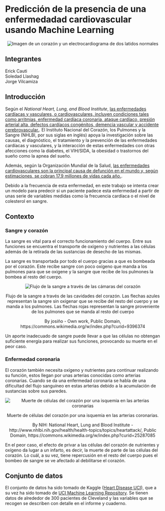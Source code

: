 # Predicción de la presencia de una enfermedadad cardiovascular usando Machine Learning

<p align="center">
    <img src="https://media.tenor.com/bpohKX264QoAAAAC/corazon-latiendo.gif" alt="Imagen de un corazón y un electrocardiograma de dos latidos normales" />
</p>

## Integrantes

Erick Cauti \
Soledad Llashag \
Jorge Vilcamiza

## Introducción

Según el *National Heart, Lung, and Blood Institute*, [las enfermedades cardíacas y vasculares, o cardiovasculares, incluyen condiciones tales como arritmias, enfermedad cardíaca coronaria, ataque cardíaco, presión arterial alta, defectos cardíacos congénitos, demencia vascular y accidente cerebrovascular.](https://www.nhlbi.nih.gov/science/heart-and-vascular-diseases). El Instituto Nacional del Corazón, los Pulmones y la Sangre (NHLBI, por sus siglas en inglés) apoya la investigación sobre las causas, el diagnóstico, el tratamiento y la prevención de las enfermedades cardíacas y vasculares, y la interacción de estas enfermedades con otras afecciones como la diabetes, el VIH/SIDA, la obesidad o trastornos del sueño como la apnea del sueño.

Además, según la Organización Mundial de la Salud, [las enfermedades cardiovasculares son la principal causa de defunción en el mundo y, según estimaciones, se cobran 17,9 millones de vidas cada año.](https://www.who.int/es/health-topics/cardiovascular-diseases#tab=tab_1).

Debido a la frecuencia de esta enfermedad, en este trabajo se intenta crear un modelo para predecir si un paciente padece esta enfermedad a partir de unas serie de variables medidas como la frecuencia cardíaca o el nivel de colesterol en sangre.

## Contexto 

### Sangre y corazón

La sangre es vital para el correcto funcionamiento del cuerpo. Entre sus funciones se encuentra el transporte de oxígeno y nutrientes a las células además de la retirada de las sustancias de desecho de las mismas.

La sangre es transportada por todo el cuerpo gracias a que es bombeada por el corazón. Este recibe sangre con poco oxígeno que manda a los pulmones para que se oxigene y la sangre que recibe de los pulmones la bombea al resto del cuerpo.

<p align="center">
  <img src="docs/images/Latidos.gif" alt="Flujo de la sangre a través de las cámaras del corazón" />
  <p align="center">Flujo de la sangre a través de las cavidades del corazón. Las flechas azules representan la sangre sin oxigenar que se recibe del resto del cuerpo y se manda a los pulmones. Las flechas rojas representan la sangre proveniente de los pulmones que se manda al resto del cuerpo</p>
      
  <p align="center">By josiño - Own work, Public Domain, https://commons.wikimedia.org/w/index.php?curid=9396374</p>
</p>

Un aporte inadecuado de sangre puede llevar a que las células no obtengan suficiente energía para realizar sus funciones, provocando su muerte en el peor caso.


### Enfermedad coronaria

El corazón también necesita oxígeno y nutrientes para continuar realizando su función, estos llegan por unas arterias conocidas como arterias coronarias. Cuando se da una enfermedad coronaria se habla de una dificultad del flujo sanguíneo en estas arterias debido a la acumulación de sustancias sobre sus paredes.

<p align="center">
  <img src="docs/images/Heart_attack-NIH.gif" alt="Muerte de células del corazón por una isquemia en las arterias coronarias">
  <p align="center">Muerte de células del corazón por una isquemia en las arterias coronarias.</p>
  
  <p align="center">By NIH: National Heart, Lung and Blood Institute - http://www.nhlbi.nih.gov/health/health-topics/topics/heartattack/, Public Domain, https://commons.wikimedia.org/w/index.php?curid=25287085</p>
</p>

En el peor caso, el efecto de privar a las células del corazón de nutrientes y oxígeno da lugar a un infarto, es decir, la muerte de parte de las células del corazón. Lo cuál, a su vez, tiene repercusión en el resto del cuerpo pues el bombeo de sangre se ve afectado al debilitarse el corazón.

## Conjunto de datos

El conjunto de datos ha sido tomado de Kaggle ([Heart Disease UCI](https://www.kaggle.com/ronitf/heart-disease-uci)), que a su vez ha sido tomado de [UCI Machine Learning Repository](https://archive.ics.uci.edu/ml/datasets/Heart+Disease). Se tienen datos de alrededor de 300 pacientes de Cleveland y las variables que se recogen se describen con detalle en el informe y cuaderno.

